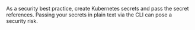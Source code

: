 As a security best practice, create Kubernetes secrets and pass the secret references. Passing your secrets in plain text via the CLI can pose a security risk.